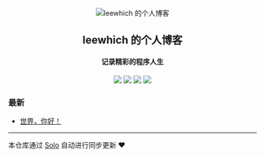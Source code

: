 <p align="center"><img alt="leewhich 的个人博客" src="https://static.b3log.org/images/brand/solo-32.png"></p><h2 align="center">
leewhich 的个人博客
</h2>

<h4 align="center">记录精彩的程序人生</h4>
<p align="center"><a title="leewhich 的个人博客" target="_blank" href="https://github.com/leewhich/solo-blog"><img src="https://img.shields.io/github/last-commit/leewhich/solo-blog.svg?style=flat-square&color=FF9900"></a>
<a title="GitHub repo size in bytes" target="_blank" href="https://github.com/leewhich/solo-blog"><img src="https://img.shields.io/github/repo-size/leewhich/solo-blog.svg?style=flat-square"></a>
<a title="Solo Version" target="_blank" href="https://github.com/b3log/solo/releases"><img src="https://img.shields.io/badge/solo-3.6.5-f1e05a.svg?style=flat-square&color=blueviolet"></a>
<a title="Hits" target="_blank" href="https://github.com/b3log/hits"><img src="https://hits.b3log.org/leewhich/solo-blog.svg"></a></p>

### 最新

* [世界，你好！](http://www.leewhich.cn/hello-solo)



---

本仓库通过 [Solo](https://github.com/b3log/solo) 自动进行同步更新 ❤️ 